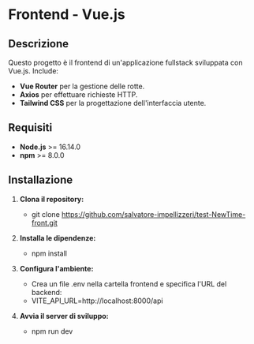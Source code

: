 # Frontend - Vue.js

## Descrizione
Questo progetto è il frontend di un'applicazione fullstack sviluppata con Vue.js. Include:
- **Vue Router** per la gestione delle rotte.
- **Axios** per effettuare richieste HTTP.
- **Tailwind CSS** per la progettazione dell'interfaccia utente.

## Requisiti
- **Node.js** >= 16.14.0
- **npm** >= 8.0.0

## Installazione

1. **Clona il repository:**
   - git clone https://github.com/salvatore-impellizzeri/test-NewTime-front.git
   
2. **Installa le dipendenze:**
   - npm install

3. **Configura l'ambiente:**
   - Crea un file .env nella cartella frontend e specifica l'URL del backend: 
   - VITE_API_URL=http://localhost:8000/api

4. **Avvia il server di sviluppo:**
   - npm run dev
